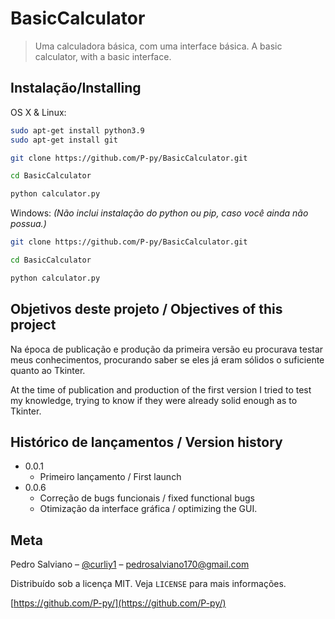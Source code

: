 # BasicCalculator
> Uma calculadora básica, com uma interface básica.
> A basic calculator, with a basic interface.

## Instalação/Installing

OS X & Linux:

```sh
sudo apt-get install python3.9
sudo apt-get install git

git clone https://github.com/P-py/BasicCalculator.git

cd BasicCalculator

python calculator.py
```

Windows:
*(Não inclui instalação do python ou pip, caso você ainda não possua.)*

```sh
git clone https://github.com/P-py/BasicCalculator.git

cd BasicCalculator

python calculator.py
```

## Objetivos deste projeto / Objectives of this project
Na época de publicação e produção da primeira versão eu procurava testar meus conhecimentos, procurando saber se eles já eram sólidos o suficiente quanto ao Tkinter.

At the time of publication and production of the first version I tried to test my knowledge, trying to know if they were already solid enough as to Tkinter.

## Histórico de lançamentos / Version history

* 0.0.1
  * Primeiro lançamento / First launch
* 0.0.6
  * Correção de bugs funcionais / fixed functional bugs
  * Otimização da interface gráfica / optimizing the GUI.

## Meta

Pedro Salviano – [@curliy1](https://twitter.com/curliy1) – pedrosalviano170@gmail.com

Distribuído sob a licença MIT. Veja `LICENSE` para mais informações.

[https://github.com/P-py/](https://github.com/P-py/)
